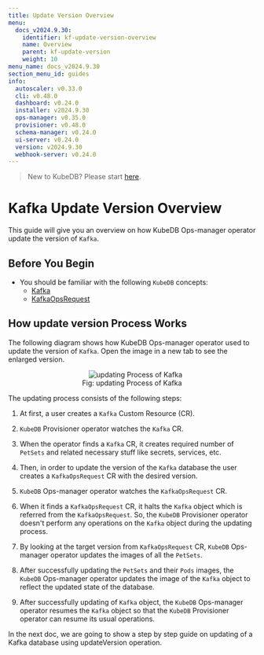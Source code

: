 ```yaml
---
title: Update Version Overview
menu:
  docs_v2024.9.30:
    identifier: kf-update-version-overview
    name: Overview
    parent: kf-update-version
    weight: 10
menu_name: docs_v2024.9.30
section_menu_id: guides
info:
  autoscaler: v0.33.0
  cli: v0.48.0
  dashboard: v0.24.0
  installer: v2024.9.30
  ops-manager: v0.35.0
  provisioner: v0.48.0
  schema-manager: v0.24.0
  ui-server: v0.24.0
  version: v2024.9.30
  webhook-server: v0.24.0
---
```


> New to KubeDB? Please start [here](/docs/v2024.9.30/README).

# Kafka Update Version Overview

This guide will give you an overview on how KubeDB Ops-manager operator update the version of `Kafka`.

## Before You Begin

- You should be familiar with the following `KubeDB` concepts:
    - [Kafka](/docs/v2024.9.30/guides/kafka/concepts/kafka)
    - [KafkaOpsRequest](/docs/v2024.9.30/guides/kafka/concepts/kafkaopsrequest)

## How update version Process Works

The following diagram shows how KubeDB Ops-manager operator used to update the version of `Kafka`. Open the image in a new tab to see the enlarged version.

<figure align="center">
  <img alt="updating Process of Kafka" src="/docs/v2024.9.30/images/day-2-operation/kafka/kf-update-version.svg">
<figcaption align="center">Fig: updating Process of Kafka</figcaption>
</figure>

The updating process consists of the following steps:

1. At first, a user creates a `Kafka` Custom Resource (CR).

2. `KubeDB` Provisioner  operator watches the `Kafka` CR.

3. When the operator finds a `Kafka` CR, it creates required number of `PetSets` and related necessary stuff like secrets, services, etc.

4. Then, in order to update the version of the `Kafka` database the user creates a `KafkaOpsRequest` CR with the desired version.

5. `KubeDB` Ops-manager operator watches the `KafkaOpsRequest` CR.

6. When it finds a `KafkaOpsRequest` CR, it halts the `Kafka` object which is referred from the `KafkaOpsRequest`. So, the `KubeDB` Provisioner  operator doesn't perform any operations on the `Kafka` object during the updating process.

7. By looking at the target version from `KafkaOpsRequest` CR, `KubeDB` Ops-manager operator updates the images of all the `PetSets`.

8. After successfully updating the `PetSets` and their `Pods` images, the `KubeDB` Ops-manager operator updates the image of the `Kafka` object to reflect the updated state of the database.

9. After successfully updating of `Kafka` object, the `KubeDB` Ops-manager operator resumes the `Kafka` object so that the `KubeDB` Provisioner  operator can resume its usual operations.

In the next doc, we are going to show a step by step guide on updating of a Kafka database using updateVersion operation.